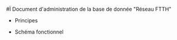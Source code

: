 #Ï Document d'administration de la base de donnée "Réseau FTTH"  

* Principes  

* Schéma fonctionnel  
